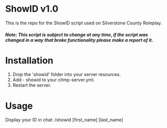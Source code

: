 # ShowID v1.0
This is the repo for the ShowID script used on Silverstone County Roleplay.
##### Note: This script is subject to change at any time, if the script was changed in a way that broke functionality please make a report of it.

Installation
======
1. Drop the 'showid' folder into your server resources.
2. Add - showid to your citmp-server.yml.
3. Restart the server.

Usage
======
Display your ID in chat: /showid [first_name] [last_name]